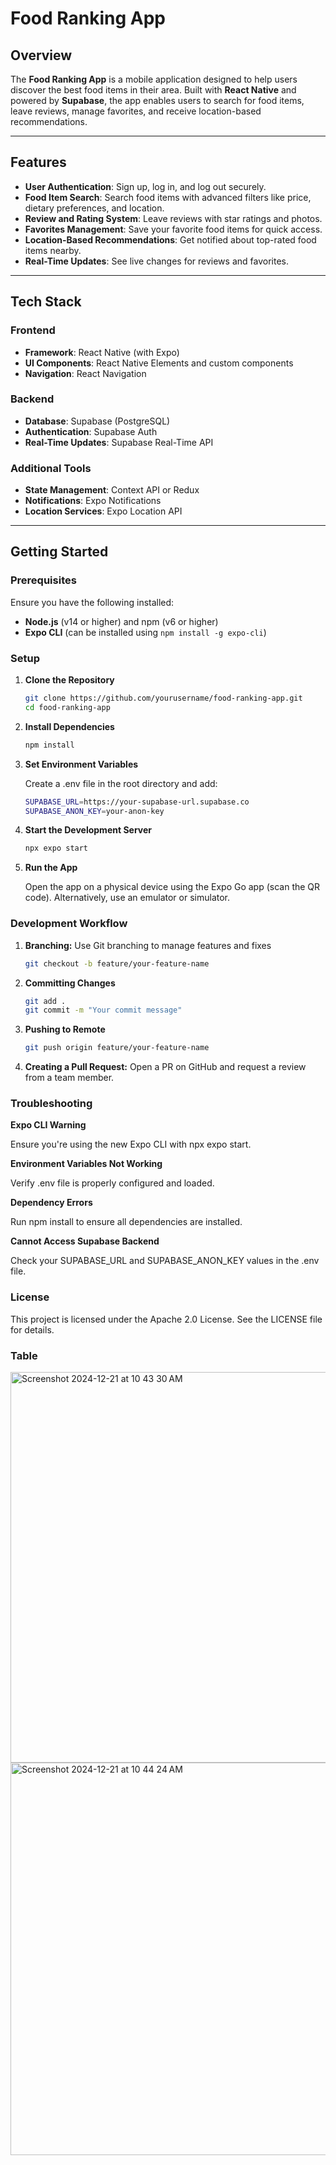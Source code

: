 # Food Ranking App

## Overview

The **Food Ranking App** is a mobile application designed to help users discover the best food items in their area. Built with **React Native** and powered by **Supabase**, the app enables users to search for food items, leave reviews, manage favorites, and receive location-based recommendations.

---

## Features

- **User Authentication**: Sign up, log in, and log out securely.
- **Food Item Search**: Search food items with advanced filters like price, dietary preferences, and location.
- **Review and Rating System**: Leave reviews with star ratings and photos.
- **Favorites Management**: Save your favorite food items for quick access.
- **Location-Based Recommendations**: Get notified about top-rated food items nearby.
- **Real-Time Updates**: See live changes for reviews and favorites.

---

## Tech Stack

### Frontend

- **Framework**: React Native (with Expo)
- **UI Components**: React Native Elements and custom components
- **Navigation**: React Navigation

### Backend

- **Database**: Supabase (PostgreSQL)
- **Authentication**: Supabase Auth
- **Real-Time Updates**: Supabase Real-Time API

### Additional Tools

- **State Management**: Context API or Redux
- **Notifications**: Expo Notifications
- **Location Services**: Expo Location API

---

## Getting Started

### Prerequisites

Ensure you have the following installed:

- **Node.js** (v14 or higher) and npm (v6 or higher)
- **Expo CLI** (can be installed using `npm install -g expo-cli`)

### Setup

1. **Clone the Repository**

   ```bash
   git clone https://github.com/yourusername/food-ranking-app.git
   cd food-ranking-app

   ```

2. **Install Dependencies**

   ```bash
   npm install
   ```

3. **Set Environment Variables**

   Create a .env file in the root directory and add:

   ```bash
   SUPABASE_URL=https://your-supabase-url.supabase.co
   SUPABASE_ANON_KEY=your-anon-key
   ```

4. **Start the Development Server**

   ```bash
   npx expo start
   ```

5. **Run the App**

   Open the app on a physical device using the Expo Go app (scan the QR code).
   Alternatively, use an emulator or simulator.

### Development Workflow

1. **Branching:** Use Git branching to manage features and fixes

   ```bash
   git checkout -b feature/your-feature-name
   ```

2. **Committing Changes**

   ```bash
   git add .
   git commit -m "Your commit message"
   ```

3. **Pushing to Remote**

   ```bash
   git push origin feature/your-feature-name
   ```

4. **Creating a Pull Request:** Open a PR on GitHub and request a review from a team member.

### Troubleshooting

**Expo CLI Warning**

Ensure you're using the new Expo CLI with npx expo start.

**Environment Variables Not Working**

Verify .env file is properly configured and loaded.

**Dependency Errors**

Run npm install to ensure all dependencies are installed.

**Cannot Access Supabase Backend**

Check your SUPABASE_URL and SUPABASE_ANON_KEY values in the .env file.

### License

This project is licensed under the Apache 2.0 License. See the LICENSE file for details.

### Table 




<img width="625" alt="Screenshot 2024-12-21 at 10 43 30 AM" src="https://github.com/user-attachments/assets/e74620ce-ddcb-4c5d-a720-65d554ba9d5e" />
<img width="628" alt="Screenshot 2024-12-21 at 10 44 24 AM" src="https://github.com/user-attachments/assets/b1f5df31-c8cf-4c34-81eb-456c516045f4" />
